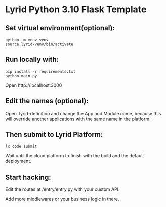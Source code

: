 ﻿# Lyrid Python 3.10 Flask Template

## Set virtual environment(optional):
```
python -m venv venv
source lyrid-venv/bin/activate
```

## Run locally with:
```
pip install -r requirements.txt
python main.py
```

Open http://localhost:3000

## Edit the names (optional):
Open .lyrid-definition and change the App and Module name, because this will override another applications with the same name in the platform.

## Then submit to Lyrid Platform:

```
lc code submit
```
Wait until the cloud platform to finish with the build and the default deployment.

## Start hacking:

Edit the routes at /entry/entry.py with your custom API. 

Add more middlewares or your business logic in there.
